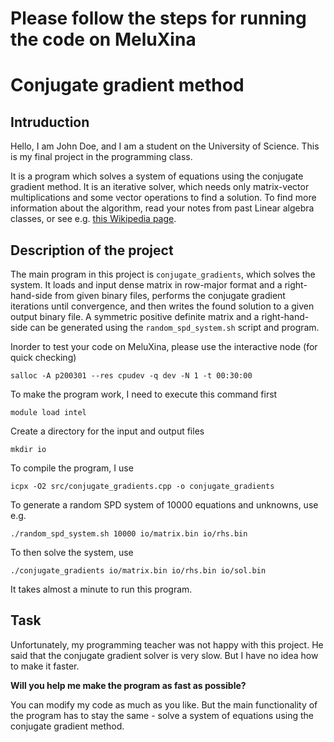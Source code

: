 # Please follow the steps for running the code on MeluXina

# Conjugate gradient method



## Intruduction

Hello, I am John Doe, and I am a student on the University of Science. This is my final project in the programming class.

It is a program which solves a system of equations using the conjugate gradient method. It is an iterative solver, which needs only matrix-vector multiplications and some vector operations to find a solution. To find more information about the algorithm, read your notes from past Linear algebra classes, or see e.g. [this Wikipedia page](https://en.wikipedia.org/wiki/Conjugate_gradient_method).



## Description of the project

The main program in this project is `conjugate_gradients`, which solves the system. It loads and input dense matrix in row-major format and a right-hand-side from given binary files, performs the conjugate gradient iterations until convergence, and then writes the found solution to a given output binary file. A symmetric positive definite matrix and a right-hand-side can be generated using the `random_spd_system.sh` script and program.

Inorder to test your code on MeluXina, please use the interactive node (for quick checking)
```
salloc -A p200301 --res cpudev -q dev -N 1 -t 00:30:00
```


To make the program work, I need to execute this command first
```
module load intel
```

Create a directory for the input and output files
```
mkdir io
```

To compile the program, I use
```
icpx -O2 src/conjugate_gradients.cpp -o conjugate_gradients
```

To generate a random SPD system of 10000 equations and unknowns, use e.g.
```
./random_spd_system.sh 10000 io/matrix.bin io/rhs.bin
```

To then solve the system, use
```
./conjugate_gradients io/matrix.bin io/rhs.bin io/sol.bin
```
It takes almost a minute to run this program.



## Task

Unfortunately, my programming teacher was not happy with this project. He said that the conjugate gradient solver is very slow. But I have no idea how to make it faster.

__Will you help me make the program as fast as possible?__

You can modify my code as much as you like. But the main functionality of the program has to stay the same - solve a system of equations using the conjugate gradient method.
